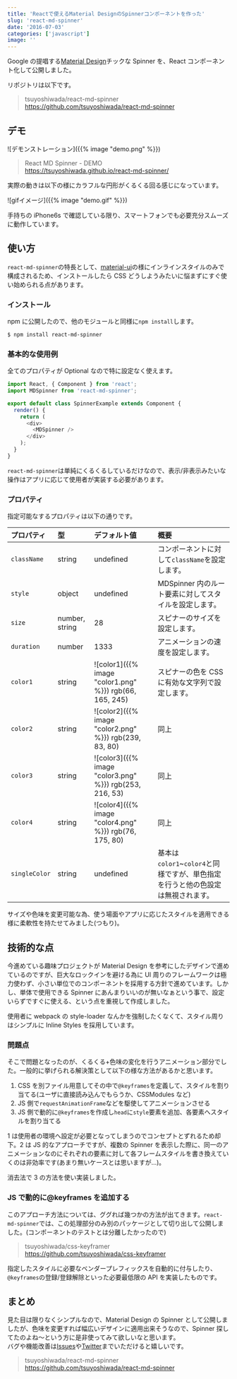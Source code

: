 ```yaml
---
title: 'Reactで使えるMaterial DesignのSpinnerコンポーネントを作った'
slug: 'react-md-spinner'
date: '2016-07-03'
categories: ['javascript']
image: ''
---
```


Google の提唱する[Material Design](https://material.google.com/)チックな Spinner を、React コンポーネント化して公開しました。

リポジトリは以下です。

> tsuyoshiwada/react-md-spinner  
> https://github.com/tsuyoshiwada/react-md-spinner

## デモ

![デモンストレーション]({{% image "demo.png" %}})

> React MD Spinner - DEMO  
> https://tsuyoshiwada.github.io/react-md-spinner/

実際の動きは以下の様にカラフルな円形がくるくる回る感じになっています。

![gifイメージ]({{% image "demo.gif" %}})

手持ちの iPhone6s で確認している限り、スマートフォンでも必要充分スムーズに動作しています。

## 使い方

`react-md-spinner`の特長として、[material-ui](http://www.material-ui.com/)の様にインラインスタイルのみで構成されるため、インストールしたら CSS どうしようみたいに悩まずにすぐ使い始められる点があります。

### インストール

npm に公開したので、他のモジュールと同様に`npm install`します。

```bash
$ npm install react-md-spinner
```

### 基本的な使用例

全てのプロパティが Optional なので特に設定なく使えます。

```javascript
import React, { Component } from 'react';
import MDSpinner from 'react-md-spinner';

export default class SpinnerExample extends Component {
  render() {
    return (
      <div>
        <MDSpinner />
      </div>
    );
  }
}
```

`react-md-spinner`は単純にくるくるしているだけなので、表示/非表示みたいな操作はアプリに応じて使用者が実装する必要があります。

### プロパティ

指定可能なするプロパティは以下の通りです。

| プロパティ    | 型             | デフォルト値                                            | 概要                                                                            |
| :------------ | :------------- | :------------------------------------------------------ | :------------------------------------------------------------------------------ |
| `className`   | string         | undefined                                               | コンポーネントに対して`className`を設定します。                                 |
| `style`       | object         | undefined                                               | MDSpinner 内のルート要素に対してスタイルを設定します。                          |
| `size`        | number, string | 28                                                      | スピナーのサイズを設定します。                                                  |
| `duration`    | number         | 1333                                                    | アニメーションの速度を設定します。                                              |
| `color1`      | string         | ![color1]({{% image "color1.png" %}}) rgb(66, 165, 245) | スピナーの色を CSS に有効な文字列で設定します。                                 |
| `color2`      | string         | ![color2]({{% image "color2.png" %}}) rgb(239, 83, 80)  | 同上                                                                            |
| `color3`      | string         | ![color3]({{% image "color3.png" %}}) rgb(253, 216, 53) | 同上                                                                            |
| `color4`      | string         | ![color4]({{% image "color4.png" %}}) rgb(76, 175, 80)  | 同上                                                                            |
| `singleColor` | string         | undefined                                               | 基本は`color1`~`color4`と同様ですが、単色指定を行うと他の色設定は無視されます。 |

サイズや色味を変更可能な為、使う場面やアプリに応じたスタイルを適用できる様に柔軟性を持たせてみました(つもり)。

## 技術的な点

今進めている趣味プロジェクトが Material Design を参考にしたデザインで進めているのですが、巨大なロックインを避ける為に UI 周りのフレームワークは極力使わず、小さい単位でのコンポーネントを採用する方針で進めています。しかし、単体で使用できる Spinner にあんまりいいのが無いなぁという事で、設定いらずですぐに使える、という点を重視して作成しました。

使用者に webpack の style-loader なんかを強制したくなくて、スタイル周りはシンプルに Inline Styles を採用しています。

### 問題点

そこで問題となったのが、くるくる+色味の変化を行うアニメーション部分でした。一般的に挙げられる解決策として以下の様な方法があるかと思います。

1. CSS を別ファイル用意してその中で`@keyframes`を定義して、スタイルを割り当てる(ユーザに直接読み込んでもらうか、CSSModules など)
2. JS 側で`requestAnimationFrame`などを駆使してアニメーションさせる
3. JS 側で動的に`@keyframes`を作成し`head`に`style`要素を追加、各要素へスタイルを割り当てる

1 は使用者の環境へ設定が必要となってしまうのでコンセプトとずれるため却下。2 は JS 的なアプローチですが、複数の Spinner を表示した際に、同一のアニメーションなのにそれぞれの要素に対して各フレームスタイルを書き換えていくのは非効率です(あまり無いケースとは思いますが...)。

消去法で 3 の方法を使い実装しました。

### JS で動的に@keyframes を追加する

このアプローチ方法については、ググれば幾つかの方法が出てきます。`react-md-spinner`では、この処理部分のみ別のパッケージとして切り出して公開しました。(コンポーネントのテストとは分離したかったので)

> tsuyoshiwada/css-keyframer  
> https://github.com/tsuyoshiwada/css-keyframer

指定したスタイルに必要なベンダープレフィックスを自動的に付与したり、`@keyframes`の登録/登録解除といった必要最低限の API を実装したものです。

## まとめ

見た目は限りなくシンプルなので、Material Design の Spinner として公開しましたが、色味を変更すれば幅広いデザインに適用出来そうなので、Spinner 探してたのよね〜という方に是非使ってみて欲しいなと思います。  
バグや機能改善は[Issues](https://github.com/tsuyoshiwada/react-md-spinner/issues)や[Twitter](https://twitter.com/wadackel)までいただけると嬉しいです。

> tsuyoshiwada/react-md-spinner  
> https://github.com/tsuyoshiwada/react-md-spinner

